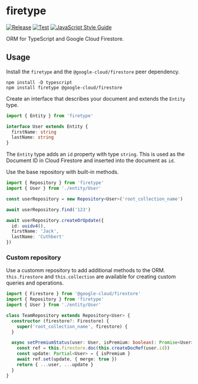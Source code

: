 # firetype

[![Release](https://github.com/JackCuthbert/firetype/workflows/Release/badge.svg)](https://github.com/JackCuthbert/firetype/actions?query=workflow%3ARelease)
[![Test](https://github.com/JackCuthbert/firetype/workflows/Test/badge.svg)](https://github.com/JackCuthbert/firetype/actions?query=workflow%3ATest)
[![JavaScript Style Guide](https://img.shields.io/badge/code_style-standard-brightgreen.svg)](https://standardjs.com)

ORM for TypeScript and Google Cloud Firestore.

## Usage

Install the `firetype` and the `@google-cloud/firestore` peer dependency.

```
npm install -D typescript
npm install firetype @google-cloud/firestore
```

Create an interface that describes your document and extends the `Entity` type.

```ts
import { Entity } from 'firetype'

interface User extends Entity {
  firstName: string
  lastName: string
}
```

The `Entity` type adds an `id` property with type `string`. This is used as the
Document ID in Cloud Firestore and inserted into the document as `id`.

Use the base repository with built-in methods.

```ts
import { Repository } from 'firetype'
import { User } from './entity/User'

const userRepository = new Repository<User>('root_collection_name')

await userRepository.find('123')

await userRepository.createOrUpdate({
  id: uuidv4(),
  firstName: 'Jack',
  lastName: 'Cuthbert'
})
```

### Custom repository

Use a customm repository to add additional methods to the ORM. `this.firestore`
and `this.collection` are available for creating custom queries and operations.

```ts
import { Firestore } from '@google-cloud/firestore'
import { Repository } from 'firetype'
import { User } from './entity/User'

class TeamRepository extends Repository<User> {
  constructor (firestore?: Firestore) {
    super('root_collection_name', firestore) {
  }

  async setPremiumStatus(user: User, isPremium: boolean): Promise<User> {
    const ref = this.firestore.doc(this.createDocRef(user.id))
    const update: Partial<User> = { isPremium }
    await ref.set(update, { merge: true })
    return { ...user, ...update }
  }
}
```
